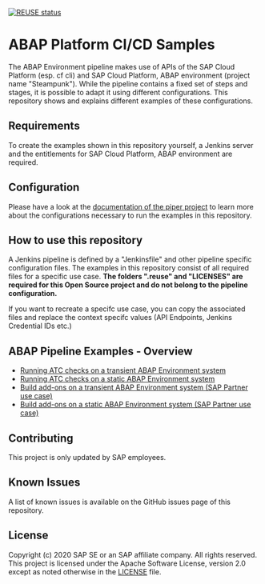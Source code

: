 [![REUSE status](https://api.reuse.software/badge/github.com/SAP-samples/abap-platform-ci-cd-samples)](https://api.reuse.software/info/github.com/SAP-samples/abap-platform-ci-cd-samples)

# ABAP Platform CI/CD Samples
The ABAP Environment pipeline makes use of APIs of the SAP Cloud Platform (esp. cf cli) and  SAP Cloud Platform, ABAP environment (project name "Steampunk"). While the pipeline contains a fixed set of steps and stages, it is possible to adapt it using different configurations. This repository shows and explains different examples of these configurations. 

## Requirements
To create the examples shown in this repository yourself, a Jenkins server and the entitlements for SAP Cloud Platform, ABAP environment are required.

## Configuration
Please have a look at the [documentation of the piper project](https://sap.github.io/jenkins-library/pipelines/abapEnvironment/introduction/) to learn more about the configurations necessary to run the examples in this repository.

## How to use this repository

A Jenkins pipeline is defined by a "Jenkinsfile" and other pipeline specific configuration files. The examples in this repository consist of all required files for a specific use case. **The folders ".reuse" and "LICENSES" are required for this Open Source project and do not belong to the pipeline configuration.**

If you want to recreate a specifc use case, you can copy the associated files and replace the context specifc values (API Endpoints, Jenkins Credential IDs etc.)

## ABAP Pipeline Examples - Overview

* [Running ATC checks on a transient ABAP Environment system](https://github.com/SAP-samples/abap-platform-ci-cd-samples/tree/atc-transient)
* [Running ATC checks on a static ABAP Environment system](https://github.com/SAP-samples/abap-platform-ci-cd-samples/tree/atc-static)
* [Build add-ons on a transient ABAP Environment system (SAP Partner use case)](https://github.com/SAP-samples/abap-platform-ci-cd-samples/tree/addon-build)
* [Build add-ons on a static ABAP Environment system (SAP Partner use case)](https://github.com/SAP-samples/abap-platform-ci-cd-samples/tree/addon-build-static)

## Contributing

This project is only updated by SAP employees.
 
## Known Issues
A list of known issues is available on the GitHub issues page of this repository.

## License
Copyright (c) 2020 SAP SE or an SAP affiliate company. All rights reserved. This project is licensed under the Apache Software License, version 2.0 except as noted otherwise in the [LICENSE](LICENSES/Apache-2.0.txt) file.
